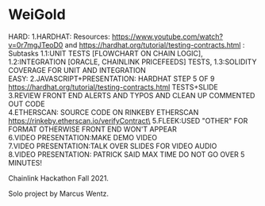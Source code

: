 # WeiGold
HARD:
1.HARDHAT: Resources: https://www.youtube.com/watch?v=0r7mgJTeoD0 and https://hardhat.org/tutorial/testing-contracts.html  :
Subtasks
1.1:UNIT TESTS [FLOWCHART ON CHAIN LOGIC], 
1.2:INTEGRATION [ORACLE, CHAINLINK PRICEFEEDS] TESTS, 
1.3:SOLIDITY COVERAGE FOR UNIT AND INTEGRATION\
EASY:
2.JAVASCRIPT+PRESENTATION: HARDHAT STEP 5 OF 9 https://hardhat.org/tutorial/testing-contracts.html TESTS+SLIDE\
3.REVIEW FRONT END ALERTS AND TYPOS AND CLEAN UP COMMENTED OUT CODE\
4.ETHERSCAN: SOURCE CODE ON RINKEBY ETHERSCAN https://rinkeby.etherscan.io/verifyContract\
5.FLEEK:USED "OTHER" FOR FORMAT OTHERWISE FRONT END WON'T APPEAR\
6.VIDEO PRESENTATION:MAKE DEMO VIDEO\
7.VIDEO PRESENTATION:TALK OVER SLIDES FOR VIDEO AUDIO\
8.VIDEO PRESENTATION: PATRICK SAID MAX TIME DO NOT GO OVER 5 MINUTES!

Chainlink Hackathon Fall 2021.

Solo project by Marcus Wentz.
